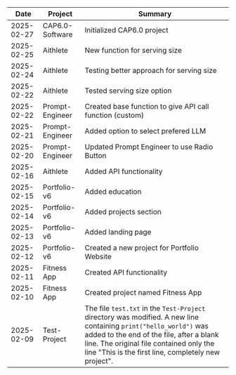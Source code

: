 | Date | Project | Summary |
|---|---|---|
| 2025-02-27 | CAP6.0-Software | Initialized CAP6.0 project |
| 2025-02-25 | Aithlete | New function for serving size |
| 2025-02-24 | Aithlete | Testing better approach for serving size |
| 2025-02-22 | Aithlete | Tested serving size option |
| 2025-02-22 | Prompt-Engineer | Created base function to give API call function (custom) |
| 2025-02-21 | Prompt-Engineer | Added option to select prefered LLM |
| 2025-02-20 | Prompt-Engineer | Updated Prompt Engineer to use Radio Button |
| 2025-02-16 | Aithlete | Added API functionality |
| 2025-02-15 | Portfolio-v6 | Added education |
| 2025-02-14 | Portfolio-v6 | Added projects section |
| 2025-02-13 | Portfolio-v6 | Added landing page |
| 2025-02-12 | Portfolio-v6 | Created a new project for Portfolio Website |
| 2025-02-11 | Fitness App | Created API functionality |
| 2025-02-10 | Fitness App | Created project named Fitness App |
| 2025-02-09 | Test-Project | The file `test.txt` in the `Test-Project` directory was modified.  A new line containing `print("hello_world")` was added to the end of the file, after a blank line. The original file contained only the line "This is the first line, completely new project". |
